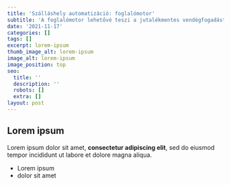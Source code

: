 ```yaml
---
title: 'Szálláshely automatizáció: foglalómotor'
subtitle: 'A foglalómotor lehetővé teszi a jutalékmentes vendégfogadást, és '
date: '2021-11-17'
categories: []
tags: []
excerpt: lorem-ipsum
thumb_image_alt: lorem-ipsum
image_alt: lorem-ipsum
image_position: top
seo:
  title: ''
  description: ''
  robots: []
  extra: []
layout: post
---
```

## Lorem ipsum

Lorem ipsum dolor sit amet, **consectetur adipiscing elit**, sed do eiusmod tempor incididunt ut labore et dolore magna aliqua.

- Lorem ipsum
- dolor sit amet